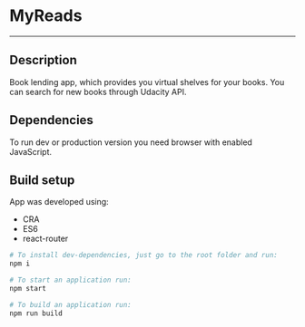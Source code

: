 # MyReads
---

## Description

Book lending app, which provides you virtual shelves for your books. You can search for new books through Udacity API.

## Dependencies
To run dev or production version you need browser with enabled JavaScript.

## Build setup
App was developed using:
* CRA
* ES6
* react-router


```bash
# To install dev-dependencies, just go to the root folder and run:
npm i

# To start an application run:
npm start

# To build an application run:
npm run build
```

